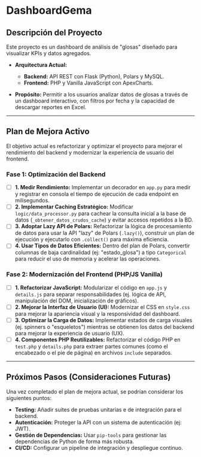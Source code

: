 # DashboardGema

## Descripción del Proyecto

Este proyecto es un dashboard de análisis de "glosas" diseñado para visualizar KPIs y datos agregados.

*   **Arquitectura Actual:**
    *   **Backend:** API REST con Flask (Python), Polars y MySQL.
    *   **Frontend:** PHP y Vanilla JavaScript con ApexCharts.

*   **Propósito:** Permitir a los usuarios analizar datos de glosas a través de un dashboard interactivo, con filtros por fecha y la capacidad de descargar reportes en Excel.

---

## Plan de Mejora Activo

El objetivo actual es refactorizar y optimizar el proyecto para mejorar el rendimiento del backend y modernizar la experiencia de usuario del frontend.

### Fase 1: Optimización del Backend

-   [ ] **1. Medir Rendimiento:** Implementar un decorador en `app.py` para medir y registrar en consola el tiempo de ejecución de cada endpoint en milisegundos.
-   [ ] **2. Implementar Caching Estratégico:** Modificar `logic/data_processor.py` para cachear la consulta inicial a la base de datos (`_obtener_datos_crudos_cache`) y evitar accesos repetidos a la BD.
-   [ ] **3. Adoptar Lazy API de Polars:** Refactorizar la lógica de procesamiento de datos para usar la API "lazy" de Polars (`.lazy()`), construir un plan de ejecución y ejecutarlo con `.collect()` para máxima eficiencia.
-   [ ] **4. Usar Tipos de Datos Eficientes:** Dentro del plan de Polars, convertir columnas de baja cardinalidad (ej: "estado_glosa") a tipo `Categorical` para reducir el uso de memoria y acelerar las operaciones.

### Fase 2: Modernización del Frontend (PHP/JS Vanilla)

-   [ ] **1. Refactorizar JavaScript:** Modularizar el código en `app.js` y `details.js` para separar responsabilidades (ej. lógica de API, manipulación del DOM, inicialización de gráficos).
-   [ ] **2. Mejorar la Interfaz de Usuario (UI):** Modernizar el CSS en `style.css` para mejorar la apariencia visual y la responsividad del dashboard.
-   [ ] **3. Optimizar la Carga de Datos:** Implementar estados de carga visuales (ej. spinners o "esqueletos") mientras se obtienen los datos del backend para mejorar la experiencia de usuario (UX).
-   [ ] **4. Componentes PHP Reutilizables:** Refactorizar el código PHP en `test.php` y `details.php` para extraer partes comunes (como el encabezado o el pie de página) en archivos `include` separados.

---

## Próximos Pasos (Consideraciones Futuras)

Una vez completado el plan de mejora actual, se podrían considerar los siguientes puntos:

*   **Testing:** Añadir suites de pruebas unitarias e de integración para el backend.
*   **Autenticación:** Proteger la API con un sistema de autenticación (ej: JWT).
*   **Gestión de Dependencias:** Usar `pip-tools` para gestionar las dependencias de Python de forma más robusta.
*   **CI/CD:** Configurar un pipeline de integración y despliegue continuo.